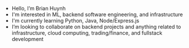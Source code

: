 - Hello, I’m Brian Huynh
- I'm interested in ML, backend software engineering, and infrastructure
- I'm currently learning Python, Java, Node/Express.js
- I’m looking to collaborate on backend projects and anything related to infrastructure, cloud computing, trading/finance, and fullstack development
